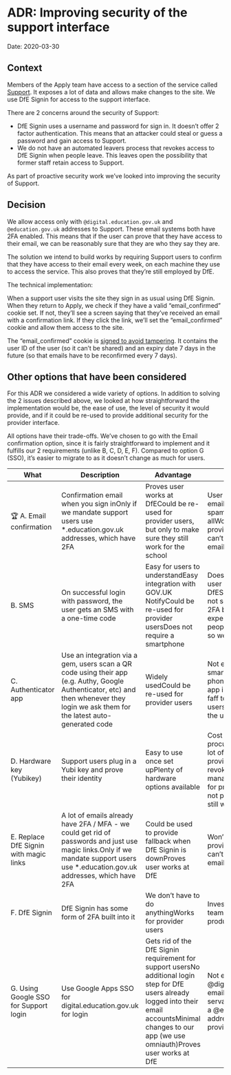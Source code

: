 # ADR: Improving security of the support interface

Date: 2020-03-30

## Context

Members of the Apply team have access to a section of the service called [Support](https://www.apply-for-teacher-training.education.gov.uk/support). It exposes a lot of data and allows make changes to the site. We use DfE Signin for access to the support interface.

There are 2 concerns around the security of Support:

- DfE Signin uses a username and password for sign in. It doesn’t offer 2 factor authentication. This means that an attacker could steal or guess a password and gain access to Support.
- We do not have an automated leavers process that revokes access to DfE Signin when people leave. This leaves open the possibility that former staff retain access to Support.

As part of proactive security work we’ve looked into improving the security of Support.

## Decision

We allow access only with `@digital.education.gov.uk` and `@education.gov.uk` addresses to Support. These email systems both have 2FA enabled. This means that if the user can prove that they have access to their email, we can be reasonably sure that they are who they say they are.

The solution we intend to build works by requiring Support users to confirm that they have access to their email every week, on each machine they use to access the service. This also proves that they’re still employed by DfE.

The technical implementation:

When a support user visits the site they sign in as usual using DfE Signin. When they return to Apply, we check if they have a valid “email\_confirmed” cookie set. If not, they’ll see a screen saying that they’ve received an email with a confirmation link. If they click the link, we’ll set the “email\_confirmed” cookie and allow them access to the site.

The “email\_confirmed” cookie is [signed to avoid tampering](https://apidock.com/rails/v6.0.0/ActionDispatch/Cookies/ChainedCookieJars/signed). It contains the user ID of the user (so it can’t be shared) and an expiry date 7 days in the future (so that emails have to be reconfirmed every 7 days).

## Other options that have been considered

For this ADR we considered a wide variety of options. In addition to solving the 2 issues described above, we looked at how straightforward the implementation would be, the ease of use, the level of security it would provide, and if it could be re-used to provide additional security for the provider interface.

All options have their trade-offs. We’ve chosen to go with the Email confirmation option, since it is fairly straightforward to implement and it fulfills our 2 requirements (unlike B, C, D, E, F). Compared to option G (SSO), it’s easier to migrate to as it doesn’t change as much for users.

| What | Description | Advantage | Disadvantage |
| -- | -- | -- | -- |
| 🏆 A. Email confirmation | Confirmation email when you sign inOnly if we mandate support users use \*.education.gov.uk addresses, which have 2FA | Proves user works at DfECould be re-used for provider users, but only to make sure they still work for the school | User frustration when emails get caught in spam or not received at allWon’t work as 2FA for provider users as we can’t prove that their email has 2FA |
| B. SMS | On successful login with password, the user gets an SMS with a one-time code | Easy for users to understandEasy integration with GOV.UK NotifyCould be re-used for provider usersDoes not require a smartphone | Does not prove that the user still works at DfESMS is considered not secure enough for 2FA by some security expertsWe don’t have people’s phone numbers, so we’d have to get them |
| C. Authenticator app | Use an integration via a gem, users scan a QR code using their app (e.g. Authy, Google Authenticator, etc) and then whenever they login we ask them for the latest auto-generated code | Widely usedCould be re-used for provider users | Not everyone has a smartphoneCorporate phones might prevent app installsIt’s a bit of a faff to set up for usersDoes not prove that the user still works at DfE |
| D. Hardware key (Yubikey) | Support users plug in a Yubi key and prove their identity | Easy to use once set upPlenty of hardware options available | Cost and procurementWe’d need a lot of processes to provide new devices, revoke old devices, and manage lostWon’t work for provider usersDoes not prove that the user still works at DfE |
| E. Replace DfE Signin with magic links | A lot of emails already have 2FA / MFA - we could get rid of passwords and just use magic links.Only if we mandate support users use \*.education.gov.uk addresses, which have 2FA | Could be used to provide fallback when DfE Signin is downProves user works at DfE | Won’t work as 2FA for provider users as we can’t prove that their email has 2FA |
| F. DfE Signin | DfE Signin has some form of 2FA built into it | We don’t have to do anythingWorks for provider users | Investigated by Claim team, it’s apparently not production ready |
| G. Using Google SSO for Support login | Use Google Apps SSO for digital.education.gov.uk for login | Gets rid of the DfE Signin requirement for support usersNo additional login step for DfE users already logged into their email accountsMinimal changes to our app (we use omniauth)Proves user works at DfE | Not everyone has @digital.education.gov.uk email address, civil servants might only have a @education.gov.uk address.Won’t work for provider users |
